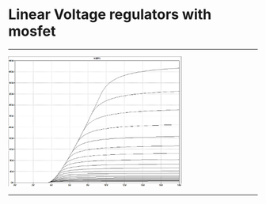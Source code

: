 # Linear Voltage regulators with mosfet

---

 <img src="./I(Vgs)_Vds.PNG" width="350" title="hover text">

---